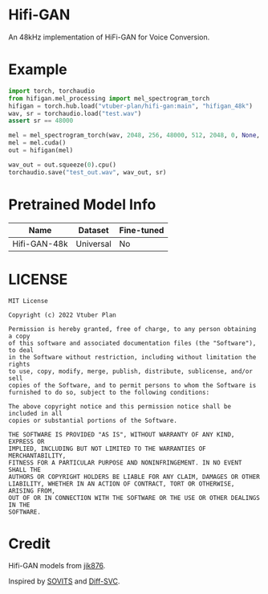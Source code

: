 # Hifi-GAN
An 48kHz implementation of HiFi-GAN for Voice Conversion.


# Example

```Python
import torch, torchaudio
from hifigan.mel_processing import mel_spectrogram_torch
hifigan = torch.hub.load("vtuber-plan/hifi-gan:main", "hifigan_48k")
wav, sr = torchaudio.load("test.wav")
assert sr == 48000

mel = mel_spectrogram_torch(wav, 2048, 256, 48000, 512, 2048, 0, None, False)
mel = mel.cuda()
out = hifigan(mel)

wav_out = out.squeeze(0).cpu()
torchaudio.save("test_out.wav", wav_out, sr)
```

# Pretrained Model Info
|  Name            | Dataset   | Fine-tuned |
|  ----            | ----      |   ----     |
|  Hifi-GAN-48k    | Universal |     No     |

# LICENSE
```
MIT License

Copyright (c) 2022 Vtuber Plan

Permission is hereby granted, free of charge, to any person obtaining a copy
of this software and associated documentation files (the "Software"), to deal
in the Software without restriction, including without limitation the rights
to use, copy, modify, merge, publish, distribute, sublicense, and/or sell
copies of the Software, and to permit persons to whom the Software is
furnished to do so, subject to the following conditions:

The above copyright notice and this permission notice shall be included in all
copies or substantial portions of the Software.

THE SOFTWARE IS PROVIDED "AS IS", WITHOUT WARRANTY OF ANY KIND, EXPRESS OR
IMPLIED, INCLUDING BUT NOT LIMITED TO THE WARRANTIES OF MERCHANTABILITY,
FITNESS FOR A PARTICULAR PURPOSE AND NONINFRINGEMENT. IN NO EVENT SHALL THE
AUTHORS OR COPYRIGHT HOLDERS BE LIABLE FOR ANY CLAIM, DAMAGES OR OTHER
LIABILITY, WHETHER IN AN ACTION OF CONTRACT, TORT OR OTHERWISE, ARISING FROM,
OUT OF OR IN CONNECTION WITH THE SOFTWARE OR THE USE OR OTHER DEALINGS IN THE
SOFTWARE.
```

# Credit
Hifi-GAN models from [jik876](https://github.com/jik876/hifi-gan).

Inspired by [SOVITS](https://github.com/innnky/so-vits-svc) and [Diff-SVC](https://github.com/prophesier/diff-svc).

